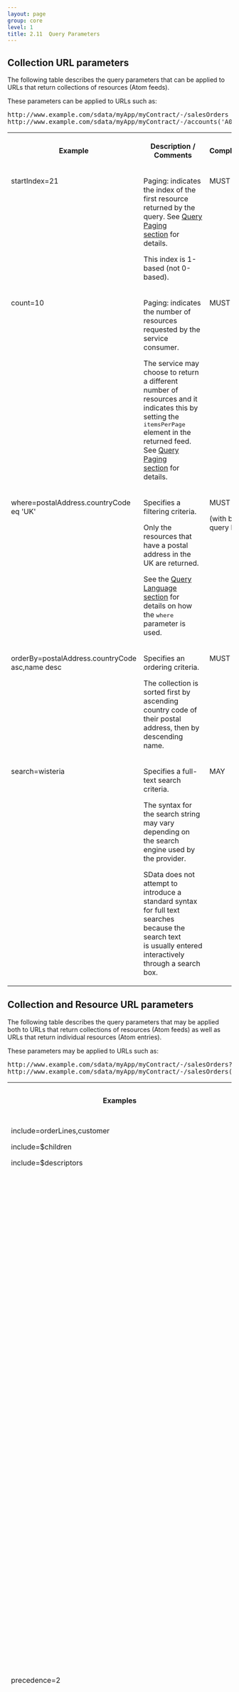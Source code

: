 ```yaml
---
layout: page
group: core
level: 1
title: 2.11  Query Parameters
---
```


## Collection URL parameters

The following table describes the query parameters that can be applied to
URLs that return collections of resources (Atom feeds).

These parameters can&nbsp;be applied to URLs such as:

<pre>http://www.example.com/sdata/myApp/myContract/-/salesOrders
http://www.example.com/sdata/myApp/myContract/-/accounts('A001')/salesOrders</pre>

<table class="content" print-width="100%" width="100%">
<tbody>

<tr>

<th>

Example

</th>
<th>

Description / Comments

</th>
<th>

Compliance

</th>

</tr>

<tr>

<td valign="top">

startIndex=21

</td>
<td>

Paging: indicates the index of the first resource returned by the query.
See&nbsp;<a href="../0604/" title="6.4 Query Paging">Query Paging section</a>&nbsp;for details.

This index is 1-based (not 0-based).

</td>
<td valign="top">

MUST

</td>

</tr>

<tr>

<td valign="top">

count=10

</td>
<td>

Paging: indicates the number of resources requested by the service consumer.

The service may choose to return a different number of resources and it
indicates this by setting the <tt>itemsPerPage</tt> element in the returned
feed. See&nbsp;<a href="../0604/" title="6.4 Query Paging">Query Paging section</a>&nbsp;for details.

</td>
<td valign="top">

MUST

</td>

</tr>

<tr>

<td valign="top">

where=postalAddress.countryCode eq 'UK'

</td>
<td>

Specifies a filtering criteria.

Only the resources that have a postal address in the UK are returned.

See the&nbsp;<a href="../0212/" title="2.12  Query Language">Query Language section</a>&nbsp;for details on how
the <tt>where</tt> parameter is used.

</td>
<td valign="top">

MUST

(with basic query level)

</td>

</tr>

<tr>

<td valign="top">

orderBy=postalAddress.countryCode asc,name desc

</td>
<td>

Specifies an ordering criteria.

The collection is sorted first by ascending country code of their postal
address, then by descending name.

</td>
<td valign="top">

MUST

</td>

</tr>

<tr>

<td valign="top">

search=wisteria

</td>
<td>

Specifies a full-text search criteria.

The syntax for the search string may vary depending on the search engine used
by the provider. 

SData does not attempt to introduce a standard syntax for full text searches
because the search text is&nbsp;usually&nbsp;entered interactively through a search box.

</td>
<td valign="top">

MAY

</td>

</tr>

</tbody>
</table>

## Collection and Resource&nbsp;URL parameters

The following table describes the query parameters that may be applied both
to URLs that return collections of resources (Atom feeds) as well as URLs that
return individual resources (Atom entries).

These parameters may be applied to URLs such as:

<pre>http://www.example.com/sdata/myApp/myContract/-/salesOrders?where=date.year ge 2008
http://www.example.com/sdata/myApp/myContract/-/salesOrders('S001')</pre>

<table class="content" print-width="100%" width="100%">
<tbody>

<tr>

<th>

Examples

</th>
<th>

Description / Comments

</th>
<th>

Compliance

</th>

</tr>

<tr>

<td valign="top">

include=orderLines,customer

include=$children

include=$descriptors

</td>
<td>

Related <tt>orderLines</tt> and <tt>customer</tt> resources are returned
together with the salesOrder resource(s). It is&nbsp;assumed&nbsp;only the sales order
heading is&nbsp;returned by default. See&nbsp;<a href="../0605/" title="6.5 Query Payload Control">Query Payload Control section</a>&nbsp;for details.

<tt>$children</tt> indicates&nbsp;the payload should include the resource and all
its children resources (recursively). For example, a sales order with its order
lines, its billing and delivery addresses, its associated notes.

<tt>$descriptors</tt> indicates the payload should include "descriptors" for
all related resources. The "descriptors" are human readable strings for the
related resources. For example, first name + last name for a contact resource.
The descriptors are carried by sdata:descriptor attributes in the payload.
See&nbsp;<a href="../0605/" title="6.5 Query Payload Control">Query Payload Control section</a>&nbsp;for details.

</td>
<td valign="top">

MUST

</td>

</tr>

<tr>

<td valign="top">

precedence=2

</td>
<td>

The resource's XML payload should only contain properties&nbsp;that have a
precedence value&nbsp;&lt;= 2 in the schema. See <a href="../0408/" title="4.8 Simple Metadata Extensions Summary">Property Definition section</a>&nbsp;for details.

If this parameter is set to 0, the payload&nbsp;should be&nbsp;completely omitted from
the response.

If this parameter is not set, the payload should contain all the properties
listed in the schema, regardless of their priority&nbsp;value.

This parameter allows the consumer to get a trimmed down version of the
payload. This is useful when the consumer&nbsp;needs to fill a combo&nbsp;box for example.
In this case, he&nbsp;can pass <tt>precedence=0</tt> because he only needs&nbsp;an
id/title&nbsp;pair for each entry and these can be obtained from the Atom entry.

</td>
<td valign="top">

MUST

</td>

</tr>

<tr>

<td valign="top">

select=id,orderDate,customer/id,billingAddres,deliveryAddress/*

</td>
<td>

Selects the properties that will be returned in the payload.

This parameter allows a client to request that a specific list of properties
be returned in the payload. It gives precise control over the breadth and depth
of information returned.

In the example, the payload will contain the order id, the order date, the
customer id, the billing address (without any details) and the delivery address
(with full details - but not recursive). The * character is the wildcard for all
properties.

This parameter shadows the <tt>include</tt> and <tt>precedence</tt>
parameters. If&nbsp;<tt>include</tt> and/or <tt>precedence</tt> are&nbsp;specified in
conjunction with&nbsp;select,&nbsp;the <tt>include</tt> and <tt>precedence</tt> values are
ignored and only the <tt>select</tt> list is used.

</td>
<td valign="top">

MUST

</td>

</tr>

<tr>

<td valign="top">

includeSchema=true

</td>
<td>

The provider includes the feed or entry schema fragment in its response. See
<a href="../0410/" title="4.10 Inlined Schemas">Inlined Schema section</a> for details.

</td>
<td valign="top">

MAY

</td>

</tr>

</tbody>
</table>

## Resource&nbsp;URL parameters

The following table describes the query parameters that may be applied to
URLs that return individual resources (Atom entries).

These parameters may be applied to URLs such as:

<pre>http://www.example.com/sdata/myApp/myContract/-/salesOrders('S001')</pre>

<table class="content" print-width="100%" width="100%">
<tbody>

<tr>

<th>

Examples

</th>
<th>

Description / Comments

</th>
<th>

Compliance

</th>

</tr>

<tr>

<td valign="top">

returnDelta=true

</td>
<td>

Indicates that the server should only include the properties that have been
modified in its response.

This parameter is only meaningful in POST and PUT requests. It is used to
optimize the traffic and reduce the size of the payload returned by these
operations.

The SData provider may ignore this parameter and always return the entire
payload. If the provider ignores this parameter, its consumers will not benefit
from the traffic optimization but they should still function normally.

</td>
<td valign="top">

MAY

</td>

</tr>

</tbody>
</table>

## POST parameters

The following table describes query parameters that only apply to POST
operations. These parameters can&nbsp;be applied to URLs such as:

<pre>http://www.example.com/sdata/myApp/myContract/-/customers/$service/sendOverdueReminders</pre>

<table class="content" print-width="100%" width="100%">
<tbody>

<tr>

<th>

Example

</th>
<th>

Description / Comments

</th>
<th>

Compliance

</th>

</tr>

<tr>

<td>

trackingID=abc42b0d-d110-4f5c-ac79-d3aa11bd20cb

</td>
<td>

Tracking id for reliable posting of asynchronous operations. See sections&nbsp;on
<a href="../0804/" title="8.4 Reliable Posting">reliable posting</a>&nbsp;and&nbsp;<a href="../1105/" title="11.5 Asynchronous Operations">asynchronous service operations</a>&nbsp;for
details on this parameter.

</td>
<td valign="top">

MAY

</td>

</tr>

</tbody>
</table>

## Generic&nbsp;parameters

The following table describes the query parameters that can&nbsp;be applied to any
SData URL, including schema URLs.

<table class="content" print-width="100%" width="100%">
<tbody>

<tr>

<th>

Example

</th>
<th>

Description / Comments

</th>
<th>

Compliance

</th>

</tr>

<tr>

<td valign="top">

format=application/json

</td>
<td>

The resource(s) are returned in a specific format.

Standardized MIME types are used to specify the format.

A compliant SData service is only required to support the Atom format (feed
and entry). Alternate formats is an optional feature that only some
services&nbsp;honour.

This parameter overrides any value passed through the HTTP <tt>Accept</tt>
header

</td>
<td valign="top">

SHOULD

</td>

</tr>

<tr>

<td valign="top">

language=en-GB

</td>
<td>

Indicates the&nbsp;language the&nbsp;response must be in.

This parameter overrides any value passed through the HTTP
<tt>Accept-Language</tt> header. See <a href="../0314/" title="3.14 Localization">localization section</a> for details.

</td>
<td valign="top">

SHOULD

</td>

</tr>

<tr>

<td valign="top">

version=1.0.7

</td>
<td>

Requests a specific version of the resource.
See&nbsp;<a href="../0214/" title="2.14 Resource Versioning">Resource Versioning</a> section.

This parameter is primarily used for schema URLs.

The value of this parameter is a string and every application is free to
choose its naming scheme for versions. But SData imposes the
major.minor.revision format if the resource is a schema. See the
<a href="../0409/" title="4.9 Schema Rules">4.9 Schema Rules</a> section for details.

</td>
<td valign="top">

MAY

</td>

</tr>

</tbody>
</table>

<blockquote class="compliance">The compliance column indicates the level at which applications
have to support these parameters. If a provider receives a parameter that it
does not support or understand, it MUST ignore it. It MUST NOT return an error
in this case.</blockquote>

* * *